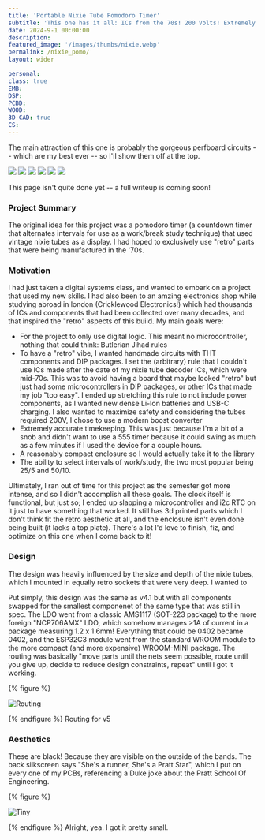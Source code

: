 ```yaml
---
title: 'Portable Nixie Tube Pomodoro Timer'
subtitle: 'This one has it all: ICs from the 70s! 200 Volts! Extremely Competent Perfboard Circuits! And of course, USB-C.'
date: 2024-9-1 00:00:00
description: 
featured_image: '/images/thumbs/nixie.webp'
permalink: /nixie_pomo/
layout: wider

personal:
class: true
EMB:
DSP:
PCBD:
WOOD:
3D-CAD: true
CS:
---
```


The main attraction of this one is probably the gorgeous perfboard circuits -- which are my best ever -- so I'll show them off at the top.

<div class="gallery" data-columns="3">
	<img src="/images/nixie/IC1.webp">
	<img src="/images/nixie/IC2.webp">
	<img src="/images/nixie/shift_reg.webp">
	<img src="/images/nixie/power.webp">
	<img src="/images/nixie/to_ribbon.webp">
	<img src="/images/nixie/ribbon_back.webp">
</div>



This page isn't quite done yet -- a full writeup is coming soon!




<h3> Project Summary </h3>

The original idea for this project was a pomodoro timer (a countdown timer that alternates intervals for use as a work/break study technique) that used vintage nixie tubes as a display. I had hoped to exclusively use "retro" parts that were being manufactured in the '70s. 

<h3> Motivation </h3>

I had just taken a digital systems class, and wanted to embark on a project that used my new skills. I had also been to an amzing electronics shop while studying abroad in london (Cricklewood Electronics!) which had thousands of ICs and components that had been collected over many decades, and that inspired the "retro" aspects of this build. My main goals were:

* For the project to only use digital logic. This meant no microcontroller, nothing that could think: Butlerian Jihad rules
* To have a "retro" vibe, I wanted handmade circuits with THT components and DIP packages. I set the (arbitrary) rule that I couldn't use ICs made after the date of my nixie tube decoder ICs, which were mid-70s. This was to avoid having a board that maybe looked "retro" but just had some microcontrollers in DIP packages, or other ICs that made my job "too easy". I ended up stretching this rule to not include power components, as I wanted new dense Li-Ion batteries and USB-C charging. I also wanted to maximize safety and considering the tubes required 200V, I chose to use a modern boost converter
* Extremely accurate timekeeping. This was just because I'm a bit of a snob and didn't want to use a 555 timer because it could swing as much as a few minutes if I used the device for a couple hours.
* A reasonably compact enclosure so I would actually take it to the library
* The ability to select intervals of work/study, the two most popular being 25/5 and 50/10.

Ultimately, I ran out of time for this project as the semester got more intense, and so I didn't accomplish all these goals. The clock itself is functional, but just so; I ended up slapping a microcontroller and i2c RTC on it just to have something that worked. It still has 3d printed parts which I don't think fit the retro aesthetic at all, and the enclosure isn't even done being built (it lacks a top plate). There's a lot I'd love to finish, fiz, and optimize on this one when I come back to it!


<h3> Design </h3>

The design was heavily influenced by the size and depth of the nixie tubes, which I mounted in equally retro sockets that were very deep. I wanted to

Put simply, this design was the same as v4.1 but with all components swapped for the smallest componenet of the same type that was still in spec. The LDO went from a classic AMS1117 (SOT-223 package) to the more foreign "NCP706AMX" LDO, which somehow manages >1A of current in a package measuring 1.2 x 1.6mm! Everything that could be 0402 became 0402, and the ESP32C3 module went from the standard WROOM module to the more compact (and more expensive) WROOM-MINI package. The routing was basically "move parts until the nets seem possible, route until you give up, decide to reduce design constraints, repeat" until I got it working.

{% figure %}
<p><img src="/images/abled5pcb/route5.webp" alt="Routing"></p>
{% endfigure %}
	Routing for v5

<h3> Aesthetics </h3>

These are black! Because they are visible on the outside of the bands. The back silkscreen says "She's a runner, She's a Pratt Star", which I put on every one of my PCBs, referencing a Duke joke about the Pratt School Of Engineering.

{% figure %}
<p><img src="/images/abled5pcb/in_hand.webp" alt="Tiny"></p>
{% endfigure %}
	Alright, yea. I got it pretty small.

<!-- This page isn't quite done yet -- a full writeup is coming soon!

![](/images/demo/landscape-01.jpg)

## Demo content

This page is a demo that shows everything you can do inside portfolio and blog posts.

We've included everything you need to create engaging posts about your work, and show off your case studies in a beautiful way.

**Obviously,** we’ve styled up *all the basic* text formatting options [available in markdown](https://github.com/adam-p/markdown-here/wiki/Markdown-Cheatsheet).

You can create lists:

* Simple bulleted lists
* Like this one
* Are cool

And:

1. Numbered lists
2. Like this other one
3. Are great too

You can also add blockquotes, which are shown at a larger width to help break up the layout and draw attention to key parts of your content:

> “Simple can be harder than complex: You have to work hard to get your thinking clean to make it simple. But it’s worth it in the end because once you get there, you can move mountains.”

The theme also supports markdown tables:

| Item                 | Author        | Supports tables? | Price |
|----------------------|---------------|------------------|-------|
| Duet Jekyll Theme    | Jekyll Themes | Yes              | $49   |
| Index Jekyll Theme   | Jekyll Themes | Yes              | $49   |
| Journal Jekyll Theme | Jekyll Themes | Yes              | $49   |

And footnotes[^1], which link to explanations[^2] at the bottom of the page[^3].

[^1]: Beautiful modern, minimal theme design.
[^2]: Powerful features to show off your work.
[^3]: Maintained and supported by the theme developer.

You can throw in some horizontal rules too:

---

### Image galleries

Here's a really neat custom feature we added – galleries:

<div class="gallery" data-columns="3">
	<img src="/images/demo/square-01.jpg">
	<img src="/images/demo/portrait-02.jpg">
	<img src="/images/demo/square-02.jpg">
	<img src="/images/demo/square-03.jpg">
	<img src="/images/demo/square-04.jpg">
	<img src="/images/demo/landscape-05.jpg">
</div>

Inspired by the Galleries feature from WordPress, we've made it easy to create grid layouts for your images. Just use a bit of simple HTML in your post to create a masonry grid image layout:

```html
<div class="gallery" data-columns="3">
    <img src="/images/demo/square-01.jpg">
    <img src="/images/demo/portrait-02.jpg">
    <img src="/images/demo/square-02.jpg">
    <img src="/images/demo/square-03.jpg">
    <img src="/images/demo/square-04.jpg">
    <img src="/images/demo/landscape-05.jpg">
</div>
```

*See what we did there? Code and syntax highlighting is built-in too!*

Change the number inside the 'columns' setting to create different types of gallery for all kinds of purposes. You can even click on each image to seamlessly enlarge it on the page.

---

### Image carousels

Here's another gallery with only one column, which creates a carousel slide-show instead.

A nice little feature: the carousel only advances when it is in view, so your visitors won't scroll down to find it half way through your images.

<div class="gallery" data-columns="1">
	<img src="/images/demo/landscape-02.jpg">
	<img src="/images/demo/landscape-03.jpg">
	<img src="/images/demo/landscape-04.jpg">
</div>

### What about videos?

Videos are an awesome way to show off your work in a more engaging and personal way, and we’ve made sure they work great on our themes. Just paste an embed code from YouTube or Vimeo, and the theme makes sure it displays perfectly:

<iframe src="https://player.vimeo.com/video/107469489" width="640" height="360" frameborder="0" allowfullscreen></iframe>

---

## Pretty cool, huh?

We've packed this theme with powerful features to show off your work.

Why not put them to use on your new portfolio?

<a href="https://jekyllthemes.io/theme/board-portfolio-jekyll-theme" class="button button--large">Get This Theme</a> -->